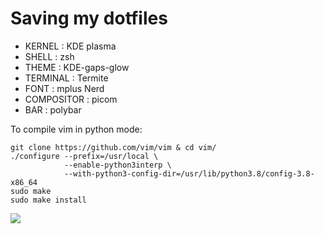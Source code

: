 # Saving my dotfiles

* KERNEL : KDE plasma
* SHELL : zsh
* THEME : KDE-gaps-glow
* TERMINAL : Termite
* FONT : mplus Nerd
* COMPOSITOR : picom
* BAR : polybar

To compile vim in python mode:
```
git clone https://github.com/vim/vim & cd vim/
./configure --prefix=/usr/local \
            --enable-python3interp \
            --with-python3-config-dir=/usr/lib/python3.8/config-3.8-x86_64
sudo make
sudo make install
```

![](desktop.png)
